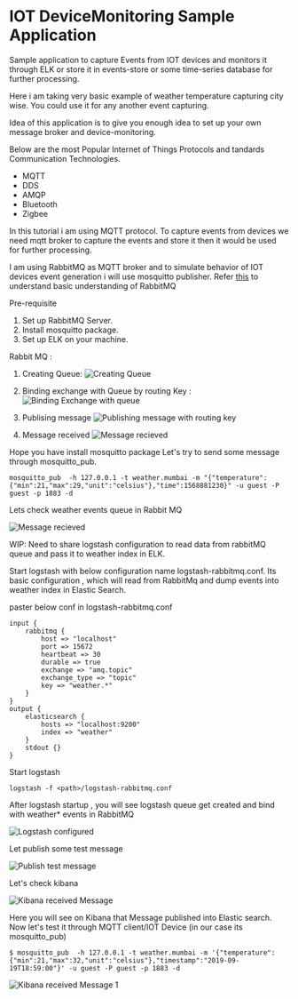 # IOT DeviceMonitoring Sample Application
Sample application to capture Events from IOT devices and monitors it through ELK or store it in events-store or some time-series database for further processing.

Here i am taking very basic example of weather temperature capturing city wise. You could use it for any another event capturing.

Idea of this application is to give you enough idea to set up your own message broker and device-monitoring. 

Below are the most Popular Internet of Things Protocols and tandards Communication Technologies. 
* MQTT
* DDS
* AMQP
* Bluetooth
* Zigbee

In this tutorial i am using MQTT protocol. To capture events from devices we need mqtt broker to capture the events and store it then it would be used for further processing. 

I am using RabbitMQ as MQTT broker and to simulate behavior of IOT devices event generation i will use mosquitto publisher. Refer [this](https://youtu.be/deG25y_r6OY) to understand basic understanding of RabbitMQ

Pre-requisite
1. Set up RabbitMQ Server.
2. Install mosquitto package.
3. Set up ELK on your machine.

Rabbit MQ :
1. Creating Queue:
![Creating Queue](https://github.com/RitreshGirdhar/IOT-DeviceMonitoring/blob/master/images/Rabbitmq-1.png)

2. Binding exchange with Queue by routing Key :
![Binding Exchange with queue](https://github.com/RitreshGirdhar/IOT-DeviceMonitoring/blob/master/images/Rabbitmq-2.png)

3. Publising message 
![Publishing message with routing key](https://github.com/RitreshGirdhar/IOT-DeviceMonitoring/blob/master/images/Rabbitmq-3.png)

4. Message received
![Message recieved](https://github.com/RitreshGirdhar/IOT-DeviceMonitoring/blob/master/images/Rabbitmq-4.png)


Hope you have install mosquitto package Let's try to send some message through mosquitto_pub.

```
mosquitto_pub  -h 127.0.0.1 -t weather.mumbai -m "{"temperature":{"min":21,"max":29,"unit":"celsius"},"time":1568881230}" -u guest -P guest -p 1883 -d
```

Lets check weather events queue in Rabbit MQ 

![Message recieved](https://github.com/RitreshGirdhar/IOT-DeviceMonitoring/blob/master/images/Message-Received.png)


WIP: Need to share logstash configuration to read data from rabbitMQ queue and pass it to weather index in ELK.

Start logstash with below configuration name logstash-rabbitmq.conf. Its basic configuration , which will read from RabbitMq and dump events into weather index in Elastic Search.

paster below conf in logstash-rabbitmq.conf
```
input {
    rabbitmq {
        host => "localhost"
        port => 15672
        heartbeat => 30
        durable => true
        exchange => "amq.topic"
        exchange_type => "topic"
        key => "weather.*"
    }
}
output {
    elasticsearch {
        hosts => "localhost:9200"
        index => "weather"
    }
    stdout {}
}
```

Start logstash 
```
logstash -f <path>/logstash-rabbitmq.conf
```

After logstash startup , you will see logstash queue get created and bind with weather* events in RabbitMQ 

![Logstash configured](https://github.com/RitreshGirdhar/IOT-DeviceMonitoring/blob/master/images/Logstash-bind.png)

Let publish some test message 

![Publish test message](https://github.com/RitreshGirdhar/IOT-DeviceMonitoring/blob/master/images/publish-message.png)

Let's check kibana 

![Kibana received Message](https://github.com/RitreshGirdhar/IOT-DeviceMonitoring/blob/master/images/Kibana-read-weather-index.png)

Here you will see on Kibana that Message published into Elastic search.  Now let's test it through MQTT client/IOT Device (in our case its mosquitto_pub)


```
$ mosquitto_pub  -h 127.0.0.1 -t weather.mumbai -m '{"temperature":{"min":21,"max":32,"unit":"celsius"},"timestamp":"2019-09-19T18:59:00"}' -u guest -P guest -p 1883 -d
```

![Kibana received Message 1](https://github.com/RitreshGirdhar/IOT-DeviceMonitoring/blob/master/images/mosquito-msg-consumer.png)



